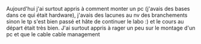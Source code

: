 Aujourd'hui j'ai surtout appris à comment monter un pc (j'avais des bases dans ce qui était hardware), j'avais des lacunes au nv des branchements sinon le tp s'est bien passé et hâte de continuer le labo :) et le cours au départ était très bien. J'ai surtout appris à rager un peu sur le montage d'un pc et que le cable cable management 
